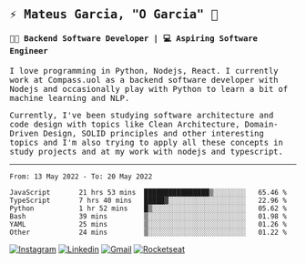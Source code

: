 
<samp>
  
## ⚡ Mateus Garcia, "O Garcia" :rocket: 
  

#### 👨‍💻 Backend Software Developer | 💻 Aspiring Software Engineer

  
I love programming in Python, Nodejs, React. I currently work at Compass.uol as a backend software developer with Nodejs and occasionally play with Python to learn a bit of machine learning and NLP.

  
Currently, I've been studying software architecture and code design with topics like Clean Architecture, Domain-Driven Design, SOLID principles and other interesting topics and I'm also trying to apply all these concepts in study projects and at my work with nodejs and typescript.

---

<!--START_SECTION:waka-->

```text
From: 13 May 2022 - To: 20 May 2022

JavaScript       21 hrs 53 mins  ████████████████▒░░░░░░░░   65.46 %
TypeScript       7 hrs 40 mins   █████▓░░░░░░░░░░░░░░░░░░░   22.96 %
Python           1 hr 52 mins    █▒░░░░░░░░░░░░░░░░░░░░░░░   05.62 %
Bash             39 mins         ▒░░░░░░░░░░░░░░░░░░░░░░░░   01.98 %
YAML             25 mins         ▒░░░░░░░░░░░░░░░░░░░░░░░░   01.26 %
Other            24 mins         ▒░░░░░░░░░░░░░░░░░░░░░░░░   01.22 %
```

<!--END_SECTION:waka-->
  
</samp>

[![Instagram](https://img.shields.io/badge/-Mateus%20Garcia-c080ff?style=flat-square&labelColor=c080ff&logo=instagram&logoColor=white&link=https://www.instagram.com/mpg.x)](https://www.instagram.com/mpg.x) 
[![Linkedin](https://img.shields.io/badge/-Mateus%20Garcia-c080ff?style=flat-square&logo=Linkedin&logoColor=white&link=https://www.linkedin.com/in/mpgxc)](https://www.linkedin.com/in/mpgxc) 
[![Gmail](https://img.shields.io/badge/-mpgx5.c@gmail.com-c080ff?style=flat-square&logo=Gmail&logoColor=white&link=mailto:diego.schell.f@gmail.com)](mailto:mpgx5.c@gmail.com)
[![Rocketseat](https://img.shields.io/badge/-Rocketseat%20Profile-c080ff?style=flat-square&labelColor=c080ff&logoColor=white&link=https://app.rocketseat.com.br/me/mpgxc)](https://app.rocketseat.com.br/me/mpgxc)
